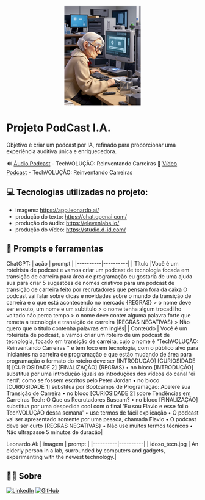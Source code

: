 <p align="center">
<img 
    src=".github/assets/img/idoso_tecn.jpg"
    width="200"  
/>
</p>

# Projeto PodCast I.A.
Objetivo é criar um podcast por IA, refinado para proporcionar uma experiência auditiva única e enriquecedora.

🔊 [Áudio Podcast](.github/assets/audio/TechVolucao1.mp3) - TechVOLUÇÃO: Reinventando Carreiras
🎥 [Vídeo Podcast](.github/assets/audio/podCastTransicaoCarreira.mp4) - TechVOLUÇÃO: Reinventando Carreiras

## 💻 Tecnologias utilizadas no projeto:
* imagens: https://app.leonardo.ai/
* produção do texto: https://chat.openai.com/
* produção do áudio: https://elevenlabs.io/
* produção do vídeo: https://studio.d-id.com/

## 📰 Prompts e ferramentas
 ChatGPT:
| ação | prompt |
|----------|----------|
| Título |Você é um roteirista de podcast e vamos criar um podcast de tecnologia focada em transição de carreira para área de programação eu gostaria de uma ajuda sua para criar 5 sugestões de nomes criativos para um podcast de transição de carreira  feito por recrutadores que pensam fora da caixa O podcast vai falar sobre dicas e novidades sobre o mundo da transição de carreira e o que está acontecendo no mercado {REGRAS} > o nome deve ser enxuto, um nome e um subtítulo > o nome tenha algum trocadilho voltado não perca tempo  > o nome deve conter alguma palavra forte que remeta a tecnologia e transição de carreira {REGRAS NEGATIVAS} > Não quero que o título contenha palavras em inglês|
| Conteúdo | Você é um roteirista de podcast, e vamos criar um roteiro de um podcast de tecnologia, focado em transição de carreira, cujo o nome é “TechVOLUÇÃO: Reinventando Carreiras " e tem foco em tecnologia, com o público alvo para iniciantes na carreira de programação e que estão mudando de área para programação o formato do roteiro deve ser [INTRODUÇÃO] [CURIOSIDADE 1] [CURIOSIDADE 2] [FINALIZAÇÃO] {REGRAS} •	no bloco [INTRODUÇÃO] substitua por uma introdução iguais as introduções dos vídeos do canal 'ei nerd', como se fossem escritos pelo Peter Jordan •	no bloco [CURIOSIDADE 1] substitua por Bootcamps de Programação: Acelere sua Transição de Carreira •	no bloco [CURIOSIDADE 2] sobre Tendências em Carreiras Tech: O Que os Recrutadores Buscam? •	no bloco [FINALIZAÇÃO] substitua por uma despedida cool com o final 'Eu sou Flavio e esse foi o TechVOLUÇÃO dessa semana' •	use termos de fácil explicação •	O podcast vai ser apresentado somente por uma pessoa, chamada Flavio •	O podcast deve ser curto {REGRAS NEGATIVAS} •	Não use muitos termos técnicos •	Não ultrapasse 5 minutos de duração|

Leonardo.AI:
| imagem | prompt |
|----------|----------|
| idoso_tecn.jpg | An elderly person in a lab, surrounded by computers and gadgets, experimenting with the newest technology.|

## 👨‍💻 Sobre
[![LinkedIn](https://img.shields.io/badge/LinkedIn-blue?style=for-the-badge&logo=linkedin&logoColor=white)](https://www.linkedin.com/in/flavioalessandropereira/)
[![GitHub](https://img.shields.io/badge/github-black?style=for-the-badge&logo=github&logoColor=white)](https://github.com/flavioalessandropereira)

